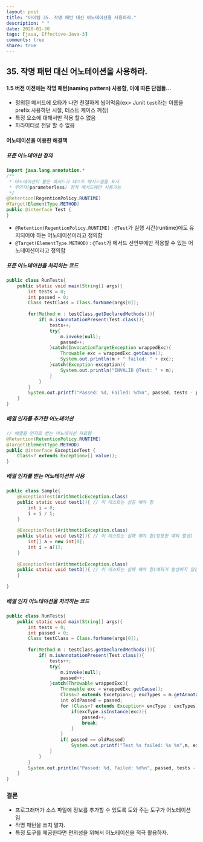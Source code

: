 ```yaml
---
layout: post
title: "아이템 35. 작명 패턴 대신 어노테이션을 사용하라."
description: " "
date: 2020-01-30
tags: [java, Effective-Java-3]
comments: true
share: true
---
```


## 35. 작명 패턴 대신 어노테이션을 사용하라.


#### 1.5 버전 이전에는 작명 패턴(naming pattern) 사용함, 이에 따른 단점들...
- 정의된 메서드에 오타가 나면 친절하게 씹어먹음(ex> Junit ```test```라는 이름을 prefix 사용하던 시절, 테스트 케이스 깨짐)
- 특정 요소에 대해서만 적용 할수 없음
- 파라미터로 전달 할 수 없음

#### 어노테이션을 이용한 해결책

##### 표준 어노테이션 정의
```java
import java.lang.annotation.*
/**
 * 어노테이션이 붙은 메서드가 테스트 메서드임을 표시.
 * 무인자(parameterless) 정적 메서드에만 사용가능
 */
@Retention(RegentionPolicy.RUNTIME)
@Target(ElementType.METHOD)
public @interface Test {
}
```

- ```@Retention(RegentionPolicy.RUNTIME)``` : ```@Test```가 실행 시간(runtime)에도 유지되어야 하는 어노테이션이라고 정의함
- ```@Target(ElementType.METHOD)``` : ```@Test```가 메서드 선언부에만 적용할 수 있는 어노테이션이라고 정의함

##### 표준 어노테이션을 처리하는 코드
```java
public class RunTests{
    public static void main(String[] args){
        int tests = 0;
        int passed = 0;
        Class testClass = Class.forName(args[0]);
        
        for(Method m : testClass.getDeclaredMethods()){
            if( m.isAnnotationPresent(Test.class)){
                tests++;
                try{
                    m.invoke(null);
                    passed++;
                }catch(InvocationTargetException wrappedExc){
                    Throwable exc = wrappedExc.getCause();
                    System.out.println(m + " failed: " + exc);
                }catch(Exception exception){
                    System.out.println("INVALID @Test: " + m);
                }
            }
        }
        System.out.printf("Passed: %d, Failed: %d%n", passed, tests - passed);
    }
}
```

##### 배열 인자를 추가한 어노테이션
```java
// 배열을 인자로 받는 어노테이션 자료형
@Retention(RetentionPolicy.RUNTIME)
@Target(ElementType.METHOD)
public @interface ExceptionTest {
    Class<? extends Exception>[] value();
}
```

##### 배열 인자를 받는 어노테이션의 사용
```java
public class Sample{
    @ExceptionTest(ArithmeticException.class)
    public static void test1(){ // 이 테스트는 성공 해야 함
        int i = 0;
        i = i / i;
    }
    
    @ExceptionTest(ArithmeticException.class)
    public static void test2(){ // 이 테스트는 실패 해야 함(엉뚱한 예외 발생)
        int[] a = new int[0];
        int i = a[1];
    }
    
    @ExceptionTest(ArithmeticException.class)
    public static void test3(){ // 이 테스트는 실패 해야 함(예외가 발생하지 않음)
    }
    
}
```

##### 배열 인자 어노테이션을 처리하는 코드
```java
public class RunTests{
    public static void main(String[] args){
        int tests = 0;
        int passed = 0;
        Class testClass = Class.forName(args[0]);
        
        for(Method m : testClass.getDeclaredMethods()){
            if( m.isAnnotationPresent(Test.class)){
                tests++;
                try{
                    m.invoke(null);
                    passed++;
                }catch(Throwable wrappedExc){
                    Throwable exc = wrappedExc.getCause();
                    Class<? extends Excetpion>[] excTypes = m.getAnnotation(ExceptionTest.class).value();
                    int oldPassed = passed;
                    for (Class<? extends Exception> excType : excTypes){
                        if(excType.isInstance(exc)){
                            passed++;
                            break;
                        }
                    }
                    if( passed == oldPassed)
                        System.out.printf("Test %s failed: %s %n",m, exc);
                }
            }
        }
        System.out.println("Passed: %d, Failed: %d%n", passed, tests - passed);
    }
}
```

### 결론
- 프로그래머가 소스 파일에 정보를 추가할 수 있도록 도와 주는 도구가 어노테이션 임
- 작명 패턴을 쓰지 말자. 
- 특정 도구를 제공한다면 편의성을 위해서 어노테이션을 적극 활용하자.